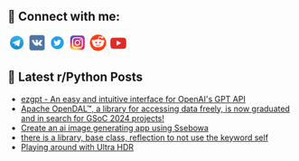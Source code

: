 ## 🔎 Connect with me:
[<img src="https://github.com/bullbesh/bullbesh/blob/main/images/Telegram.png" width="32" height="32" />](https://t.me/bullbesh)
[<img src="https://github.com/bullbesh/bullbesh/blob/main/images/VK.png" width="32" height="32" />](https://vk.com/bullbesh)
[<img src="https://github.com/bullbesh/bullbesh/blob/main/images/Twitter.png" width="32" height="32" />](https://twitter.com/bullbesh1)
[<img src="https://github.com/bullbesh/bullbesh/blob/main/images/Instagram.png" width="32" height="32" />](https://www.instagram.com/bullbesh)
[<img src="https://github.com/bullbesh/bullbesh/blob/main/images/Reddit.png" width="32" height="32" />](https://www.reddit.com/user/bullbesh)
[<img src="https://github.com/bullbesh/bullbesh/blob/main/images/YouTube.png" width="32" height="32" />](https://www.youtube.com/channel/UCtfjRs6uzgq5mfm8S06WTcg)

## 📕 Latest r/Python Posts
<!-- BLOG-POST-LIST:START -->
- [ezgpt - An easy and intuitive interface for OpenAI&#39;s GPT API](https://www.reddit.com/r/Python/comments/1accc3e/ezgpt_an_easy_and_intuitive_interface_for_openais/)
- [Apache OpenDAL™, a library for accessing data freely, is now graduated and in search for GSoC 2024 projects!](https://www.reddit.com/r/Python/comments/1aca2mk/apache_opendal_a_library_for_accessing_data/)
- [Create an ai image generating app using Ssebowa](https://www.reddit.com/r/Python/comments/1ac8xsm/create_an_ai_image_generating_app_using_ssebowa/)
- [there is a library, base class, reflection to not use the keyword self](https://www.reddit.com/r/Python/comments/1ac8sjq/there_is_a_library_base_class_reflection_to_not/)
- [Playing around with Ultra HDR](https://www.reddit.com/r/Python/comments/1ac8ooy/playing_around_with_ultra_hdr/)
<!-- BLOG-POST-LIST:END -->
